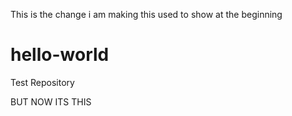 This is the change i am making this used to show at the beginning

# hello-world
Test Repository
 
BUT NOW ITS THIS  
